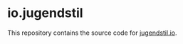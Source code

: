 # io.jugendstil

This repository contains the source code for [jugendstil.io](https://jugendstil.io).
